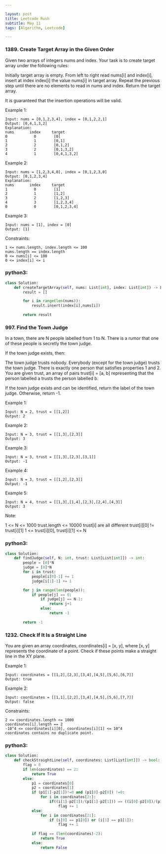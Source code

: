 ```yaml
---

layout: post
title: Leetcode Rush
subtitle: May 11
tags: [Algorithm, Leetcode]

---
```



### 1389. Create Target Array in the Given Order

Given two arrays of integers nums and index. Your task is to create target array under the following rules:

Initially target array is empty.
From left to right read nums[i] and index[i], insert at index index[i] the value nums[i] in target array.
Repeat the previous step until there are no elements to read in nums and index.
Return the target array.

It is guaranteed that the insertion operations will be valid.

 

Example 1:

```
Input: nums = [0,1,2,3,4], index = [0,1,2,2,1]
Output: [0,4,1,3,2]
Explanation:
nums       index     target
0            0        [0]
1            1        [0,1]
2            2        [0,1,2]
3            2        [0,1,3,2]
4            1        [0,4,1,3,2]
```

Example 2:

```
Input: nums = [1,2,3,4,0], index = [0,1,2,3,0]
Output: [0,1,2,3,4]
Explanation:
nums       index     target
1            0        [1]
2            1        [1,2]
3            2        [1,2,3]
4            3        [1,2,3,4]
0            0        [0,1,2,3,4]
```

Example 3:

```
Input: nums = [1], index = [0]
Output: [1]
```

Constraints:

```
1 <= nums.length, index.length <= 100
nums.length == index.length
0 <= nums[i] <= 100
0 <= index[i] <= i
```


### python3:
```python
class Solution:
    def createTargetArray(self, nums: List[int], index: List[int]) -> List[int]:
        result = []

        for i in range(len(nums)):
            result.insert(index[i],nums[i])
        
        return result
```

### 997. Find the Town Judge

In a town, there are N people labelled from 1 to N.  There is a rumor that one of these people is secretly the town judge.

If the town judge exists, then:

The town judge trusts nobody.
Everybody (except for the town judge) trusts the town judge.
There is exactly one person that satisfies properties 1 and 2.
You are given trust, an array of pairs trust[i] = [a, b] representing that the person labelled a trusts the person labelled b.

If the town judge exists and can be identified, return the label of the town judge.  Otherwise, return -1.

 

Example 1:

```
Input: N = 2, trust = [[1,2]]
Output: 2
```


Example 2:

```
Input: N = 3, trust = [[1,3],[2,3]]
Output: 3
```

Example 3:

```
Input: N = 3, trust = [[1,3],[2,3],[3,1]]
Output: -1
```

Example 4:


```
Input: N = 3, trust = [[1,2],[2,3]]
Output: -1
```

Example 5:

```
Input: N = 4, trust = [[1,3],[1,4],[2,3],[2,4],[4,3]]
Output: 3
```

Note:

1 <= N <= 1000
trust.length <= 10000
trust[i] are all different
trust[i][0] != trust[i][1]
1 <= trust[i][0], trust[i][1] <= N

### python3:

```python
class Solution:
    def findJudge(self, N: int, trust: List[List[int]]) -> int:
        people = [0]*N
        judge = [0]*N
        for i in trust:
            people[i[0]-1] += 1
            judge[i[1]-1] += 1

        for j in range(len(people)):
            if people[j] == 0:
                if judge[j] == N-1:
                    return j+1
                else:
                    return -1
            
        return -1
```

### 1232. Check If It Is a Straight Line


You are given an array coordinates, coordinates[i] = [x, y], where [x, y] represents the coordinate of a point. Check if these points make a straight line in the XY plane.

 

 

Example 1:


```
Input: coordinates = [[1,2],[2,3],[3,4],[4,5],[5,6],[6,7]]
Output: true
```

Example 2:


```
Input: coordinates = [[1,1],[2,2],[3,4],[4,5],[5,6],[7,7]]
Output: false
``` 

Constraints:

```
2 <= coordinates.length <= 1000
coordinates[i].length == 2
-10^4 <= coordinates[i][0], coordinates[i][1] <= 10^4
coordinates contains no duplicate point.
```

### python3:

```python
class Solution:
    def checkStraightLine(self, coordinates: List[List[int]]) -> bool:
        flag = 0
        if len(coordinates) == 2:
            return True
        else:
            p1 = coordinates[0]
            p2 = coordinates[1]
            if (p1[1]-p2[1])!=0 and (p1[0]-p2[0]) !=0:
                for i in coordinates[2:]:
                    if((i[1]-p2[1])/(p1[1]-p2[1])) == ((i[0]-p2[0])/(p1[0]-p2[0])):
                        flag += 1
            else:
                for i in coordinates[2:]:
                    if (i[0] == p1[0]) or (i[1] == p1[1]):
                        flag += 1
            
            if flag == (len(coordinates)-2):
                return True
            else:
                return False
```